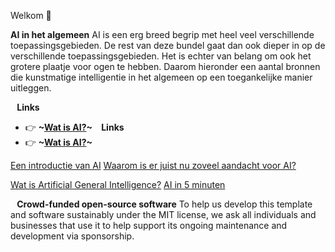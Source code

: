 Welkom 👋

****AI in het algemeen****
AI is een erg breed begrip met heel veel verschillende toepassingsgebieden. De rest van deze bundel gaat dan ook dieper in op de verschillende toepassingsgebieden. Het is echter van belang om ook het grotere plaatje voor ogen te hebben. Daarom hieronder een aantal bronnen die kunstmatige intelligentie in het algemeen op een toegankelijke manier uitleggen.

⠀**Links**
* 👉 **~[Wat is AI?](https://www.ibm.com/topics/artificial-intelligence)~**
⠀**Links**
* 👉 **~[Wat is AI?](https://www.ibm.com/topics/artificial-intelligence)<!-- {"preview":"true"} -->~**

[Een introductie van AI](https://www.britannica.com/technology/artificial-intelligence/Methods-and-goals-in-AI)
[Waarom is er juist nu zoveel aandacht voor AI?](https://www.mckinsey.com/capabilities/quantumblack/our-insights/an-executives-guide-to-ai)

[Wat is Artificial General Intelligence?](https://aws.amazon.com/what-is/artificial-general-intelligence/#:~:text=Artificial%20general%20intelligence%20%28AGI%29%20is,necessarily%20trained%20or%20developed%20for.)
[AI in 5 minuten](https://www.youtube.com/watch?v=xmdR0Jvm2EY)


⠀**Crowd-funded open-source software**
To help us develop this template and software sustainably under the MIT license, we ask all individuals and businesses that use it to help support its ongoing maintenance and development via sponsorship.
